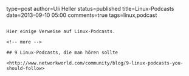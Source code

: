 type=post
author=Uli Heller
status=published
title=Linux-Podcasts
date=2013-09-10 05:00
comments=true
tags=linux,podcast
~~~~~~

Hier einige Verweise auf Linux-Podcasts.

<!-- more -->

## 9 Linux-Podcasts, die man hören sollte

<http://www.networkworld.com/community/blog/9-linux-podcasts-you-should-follow>

